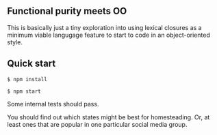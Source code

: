 ## Functional purity meets OO

This is basically just a tiny exploration into using lexical closures as a minimum viable langugage feature to start to code in an object-oriented style.

## Quick start

`$ npm install`

`$ npm start`

Some internal tests should pass. 

You should find out which states might be best for homesteading. Or, at least ones that are popular in one particular social media group. 
